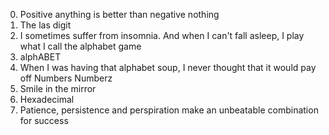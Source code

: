 0. Positive anything is better than negative nothing
1. The las digit
2. I sometimes suffer from insomnia. And when I can't fall asleep, I play what I call the alphabet game
3. alphABET
4. When I was having that alphabet soup, I never thought that it would pay off
Numbers
Numberz
7. Smile in the mirror
8. Hexadecimal
9. Patience, persistence and perspiration make an unbeatable combination for success
